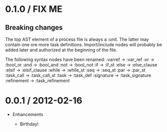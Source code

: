 # 0.1.0 / FIX ME

## Breaking changes

The top AST element of a process file is always a :unit. The latter may contain 
one ore more task definitions. Import/include nodes will probably be added later
and authorized at the beginning of the file.

The following syntax nodes have been renamed:
  :varref     -> :var_ref
  :or         -> :bool_or
  :and        -> :bool_and
  :not        -> :bool_not
  :if         -> :if_st
  :else       -> :else_clause
  :elsif      -> :elsif_clause
  :while      -> :while_st
  :seq        -> :seq_st
  :par        -> :par_st
  :task_call  -> :task_call_st
  :task       -> :task_def
  :signature  -> :task_signature
  :refinement -> :task_refinement

# 0.0.1 / 2012-02-16

* Enhancements

  * Birthday!

